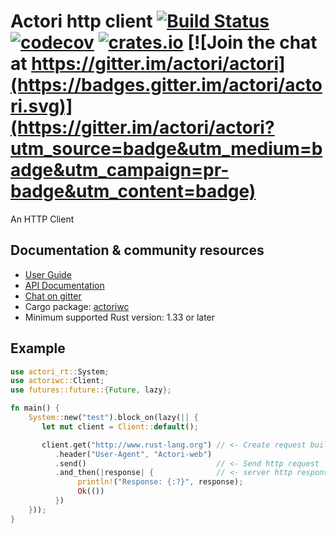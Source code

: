 # Actori http client [![Build Status](https://travis-ci.org/actori/actori-web.svg?branch=master)](https://travis-ci.org/actori/actori-web) [![codecov](https://codecov.io/gh/actori/actori-web/branch/master/graph/badge.svg)](https://codecov.io/gh/actori/actori-web) [![crates.io](https://meritbadge.herokuapp.com/actoriwc)](https://crates.io/crates/actoriwc) [![Join the chat at https://gitter.im/actori/actori](https://badges.gitter.im/actori/actori.svg)](https://gitter.im/actori/actori?utm_source=badge&utm_medium=badge&utm_campaign=pr-badge&utm_content=badge)

An HTTP Client

## Documentation & community resources

* [User Guide](https://actori.rs/docs/)
* [API Documentation](https://docs.rs/actoriwc/)
* [Chat on gitter](https://gitter.im/actori/actori)
* Cargo package: [actoriwc](https://crates.io/crates/actoriwc)
* Minimum supported Rust version: 1.33 or later

## Example

```rust
use actori_rt::System;
use actoriwc::Client;
use futures::future::{Future, lazy};

fn main() {
    System::new("test").block_on(lazy(|| {
       let mut client = Client::default();

       client.get("http://www.rust-lang.org") // <- Create request builder
          .header("User-Agent", "Actori-web")
          .send()                             // <- Send http request
          .and_then(|response| {              // <- server http response
               println!("Response: {:?}", response);
               Ok(())
          })
    }));
}
```
